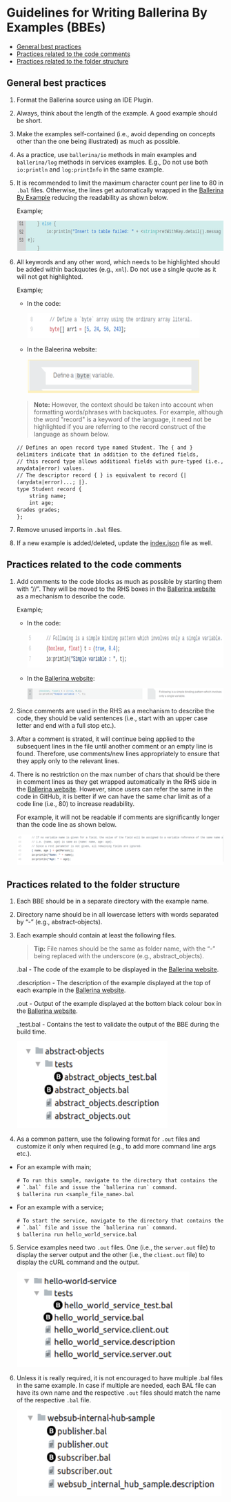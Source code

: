 # Guidelines for Writing Ballerina By Examples (BBEs)

- [General best practices](#general-best-practices)
- [Practices related to the code comments](#practices-related-to-the-code-comments)
- [Practices related to the folder structure](#practices-related-to-the-folder-structure)

## General best practices

1. Format the Ballerina source using an IDE Plugin.

2. Always, think about the length of the example. A good example should be short.

3. Make the examples self-contained (i.e., avoid depending on concepts other than the one being illustrated) as much as possible.

4. As a practice, use `ballerina/io` methods in main examples and `ballerina/log` methods in services examples. E.g., Do not use both `io:println` and `log:printInfo` in the same example.

5. It is recommended to limit the maximum character count per line to 80 in `.bal` files. Otherwise, the lines get automatically wrapped in the [Ballerina By Example](https://ballerina.io/learn/by-example/) reducing the readability as shown below.

    Example;

    <img src="images/line-wrap.png" width="600" height="70" alt="wrapping lines" />

6. All keywords and any other word, which needs to be highlighted should be added within backquotes (e.g., `xml`). Do not use a single quote as it will not get highlighted. 

    Example;

    - In the code:

        <img src="images/backquoted-keywords.png" width="400" height="58" alt="backquoted keywords" />

    - In the Baleerina website:

        <img src="images/keyword-in-bio.png" width="400" height="80" alt="keywords in bio" />

    > **Note:** However, the context should be taken into account when formatting words/phrases with backquotes. For example, although the word "record" is a keyword of the language, it need not be highlighted if you are referring to the record construct of the language as shown below.

    ````
    // Defines an open record type named Student. The { and } delimiters indicate that in addition to the defined fields,
    // this record type allows additional fields with pure-typed (i.e., anydata|error) values.
    // The descriptor record { } is equivalent to record {| (anydata|error)...; |}.
    type Student record {
        string name;
        int age;
    Grades grades;
    };
    ````

7. Remove unused imports in `.bal` files.

8. If a new example is added/deleted, update the [index.json](https://github.com/ballerina-platform/ballerina-lang/blob/master/examples/index.json) file as well.

## Practices related to the code comments

1. Add comments to the code blocks as much as possible by starting them with “//”. They will be moved to the RHS boxes in the [Ballerina website](https://ballerina.io/) as a mechanism to describe the code.

    Example;

    - In the code:

        <img src="images/code-comments.png" width="600" height="80" alt="adding code comments" />

    - In the [Ballerina website](https://ballerina.io/):

        ![comment boxes](images/comment-boxes.png "comment-boxes")

2. Since comments are used in the RHS as a mechanism to describe the code, they should be valid sentences (i.e., start with an upper case letter and end with a full stop etc.).

3. After a comment is strated, it will continue being applied to the subsequent lines in the file until another comment or an empty line is found. Therefore, use comments/new lines appropriately to ensure that they apply only to the relevant lines.

4. There is no restriction on the max number of chars that should be there in comment lines as they get wrapped automatically in the RHS side in the [Ballerina website](https://ballerina.io/). However, since users can refer the same in the code in GitHub, it is better if we can have the same char limit as of a code line (i.e., 80) to increase readability.

    For example, it will not be readable if comments are significantly longer than the code line as shown below. 

    ![long comments](images/long-comments.png "long-comments")

## Practices related to the folder structure

1. Each BBE should be in a separate directory with the example name. 

2. Directory name should be in all lowercase letters with words separated by “-” (e.g., abstract-objects).

3. Each example should contain at least the following files. 

    > **Tip:** File names should be the same as folder name, with the “-” being replaced with the underscore (e.g., abstract_objects).

    .bal - The code of the example to be displayed in the [Ballerina website](https://ballerina.io/).

    .description - The description of the example displayed at the top of each example in the [Ballerina website](https://ballerina.io/).

    .out - Output of the example displayed at the bottom black colour box in the [Ballerina website](https://ballerina.io/).

    _test.bal - Contains the test to validate the output of the BBE during the build time. 

    <img src="images/bbe-folder-structure.png" width="350" height="200" alt="BBE folder structure" />

4. As a common pattern, use the following format for `.out` files and customize it only when required (e.g., to add more command line args etc.).

- For an example with main;

    ```
    # To run this sample, navigate to the directory that contains the
    # `.bal` file and issue the `ballerina run` command.
    $ ballerina run <sample_file_name>.bal
    ```
- For an example with a service;

    ```
    # To start the service, navigate to the directory that contains the
    # `.bal` file and issue the `ballerina run` command.
    $ ballerina run hello_world_service.bal
    ```


5. Service examples need two `.out` files. One (i.e., the `server.out` file) to display the server output and the other (i.e., the `client.out` file) to display the cURL command and the output.

    <img src="images/service-example-structure.png" width="400" height="220" alt="service example structure" />


6. Unless it is really required, it is not encouraged to have multiple .bal files in the same example. In case if multiple are needed, each BAL file can have its own name and the respective `.out` files should match the name of the respective `.bal` file. 

    <img src="images/multiple-bal-examples.png" width="475" height="200" alt="multiple-bal-examples" />

